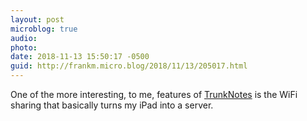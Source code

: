 ```yaml
---
layout: post
microblog: true
audio: 
photo: 
date: 2018-11-13 15:50:17 -0500
guid: http://frankm.micro.blog/2018/11/13/205017.html
---
```

One of the more interesting, to me, features of [TrunkNotes](https://www.trunknotes.com/) is the WiFi sharing that basically turns my iPad into a server.
